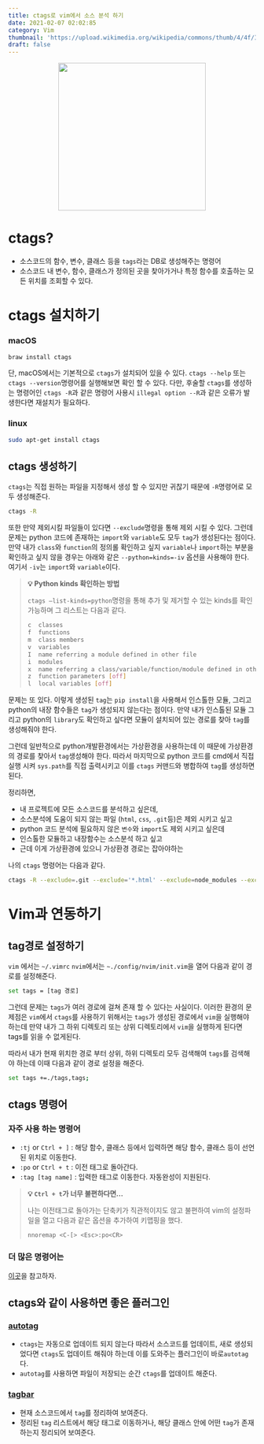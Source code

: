 ```yaml
---
title: ctags로 vim에서 소스 분석 하기
date: 2021-02-07 02:02:85
category: Vim
thumbnail: 'https://upload.wikimedia.org/wikipedia/commons/thumb/4/4f/Icon-Vim.svg/1200px-Icon-Vim.svg.png'
draft: false
---
```


<p align="center"><img src="https://upload.wikimedia.org/wikipedia/commons/thumb/4/4f/Icon-Vim.svg/1200px-Icon-Vim.svg.png" height="300px" width="300px"></p>

# ctags?

- 소스코드의 함수, 변수, 클래스 등을 `tags`라는 DB로 생성해주는 명령어
- 소스코드 내 변수, 함수, 클래스가 정의된 곳을 찾아가거나 특정 함수를 호출하는 모든 위치를 조회할 수 있다.

# ctags 설치하기

### macOS

```bash
braw install ctags
```

단, macOS에서는 기본적으로 `ctags`가 설치되어 있을 수 있다. `ctags --help` 또는 `ctags --version`명령어를 실행해보면 확인 할 수 있다. 다만, 후술할 `ctags`를 생성하는 명령어인 `ctags -R`과 같은 명령어 사용시 `illegal option --R`과 같은 오류가 발생한다면 재설치가 필요하다.

### linux

```bash
sudo apt-get install ctags
```

## ctags 생성하기

`ctags`는 직접 원하는 파일을 지정해서 생성 할 수 있지만 귀찮기 때문에 `-R`명령어로 모두 생성해준다.

```bash
ctags -R
```

또한 만약 제외시킬 파일들이 있다면 `--exclude`명령을 통해 제외 시킬 수 있다. 그런데 문제는 python 코드에 존재하는 `import`와 `variable`도 모두 `tag`가 생성된다는 점이다. 만약 내가 `class`와 `function`의 정의롤 확인하고 싶지 `variable`나 `import`하는 부분을 확인하고 싶지 않을 경우는 아래와 같은 `--python=kinds=-iv` 옵션을 사용해야 한다. 여기서 `-iv`는 `import`와 `variable`이다.

> **💡 Python kinds 확인하는 방법**
>
>`ctags —list-kinds=python`명령을 통해 추가 및 제거할 수 있는 kinds를 확인 가능하며 그 리스트는 다음과 같다.
>
>```bash
>c  classes
>f  functions
>m  class members
>v  variables
>I  name referring a module defined in other file
>i  modules
>x  name referring a class/variable/function/module defined in other module
>z  function parameters [off]
>l  local variables [off]
>```

문제는 또 있다. 이렇게 생성된 `tag`는 `pip install`을 사용해서 인스톨한 모듈, 그리고 python의 내장 함수들은 `tag`가 생성되지 않는다는 점이다. 만약 내가 인스톨된 모듈 그리고 python의 `library`도 확인하고 싶다면 모듈이 설치되어 있는 경로를 찾아 `tag`를 생성해줘야 한다. 

그런데 일반적으로 python개발환경에서는 가상환경을 사용하는데 이 때문에 가상환경의 경로를 찾아서 `tag`생성해야 한다. 따라서 마지막으로 python 코드를 cmd에서 직접 실행 시켜 `sys.path`를 직접 출력시키고 이를 `ctags` 커맨드와 병합하여 `tag`를 생성하면 된다.

정리하면,

- 내 프로젝트에 모든 소스코드를 분석하고 싶은데,
- 소스분석에 도움이 되지 않는 파일 (`html`, `css`, `.git`등)은 제외 시키고 싶고
- python 코드 분석에 필요하지 않은 `변수`와 `import`도 제외 시키고 싶은데
- 인스톨한 모듈하고 내장함수는 소스분석 하고 싶고
- 근데 이게 가상환경에 있으니 가상환경 경로는 잡아야하는

나의 `ctags` 명령어는 다음과 같다.

```bash
ctags -R --exclude=.git --exclude='*.html' --exclude=node_modules --exclude='*.css' --exclude='*.sql' --exclude='*.csv' --exclude='*.json' --exclude='*.md' -fields=+l --languages=python --python-kinds=-iv -f ./tags . $(python -c "import os, sys; print(' '.join('{}'.format(d) for d in sys.path if os.path.isdir(d)))")
```

# Vim과 연동하기

## tag경로 설정하기

`vim` 에서는 `~/.vimrc` `nvim`에서는 `~./config/nvim/init.vim`을 열어 다음과 같이 경로를 설정해준다.

```bash
set tags = [tag 경로]
```

그런데 문제는 `tags`가 여러 경로에 걸쳐 존재 할 수 있다는 사실이다. 이러한 환경의 문제점은 `vim`에서 `ctags`를 사용하기 위해서는 `tags`가 생성된 경로에서 `vim`을 실행해야 하는데 만약 내가 그 하위 디렉토리 또는 상위 디렉토리에서 `vim`을 실행하게 된다면 tags를 읽을 수 없게된다. 

따라서 내가 현재 위치한 경로 부터 상위, 하위 디렉토리 모두 검색해여 `tags`를 검색해야 하는데 이때 다음과 같이 경로 설정을 해준다.

```bash
set tags +=./tags,tags;
```

## ctags 명령어

### 자주 사용 하는 명령어

- `:tj` or `Ctrl + ]` : 해당 함수, 클래스 등에서 입력하면 해당 함수, 클래스 등이 선언된 위치로 이동한다.
- `:po` or `Ctrl + t` : 이전 태그로 돌아간다.
- `:tag [tag name]` : 입력한 태그로 이동한다. 자동완성이 지원된다.

> **💡 `Ctrl + t`가 너무 불편하다면...**
>
>나는 이전태그로 돌아가는 단축키가 직관적이지도 않고 불편하여 vim의 설정파일을 열고 다음과 같은 옵션을 추가하여 키맵핑을 했다.
>```bash
>nnoremap <C-[> <Esc>:po<CR>
>```

### 더 많은 명령어는

[이곳](https://vim.fandom.com/wiki/Browsing_programs_with_tags#ctags_usage_basic_examples)을 참고하자.

## ctags와 같이 사용하면 좋은 플러그인

### [autotag](https://github.com/craigemery/vim-autotag)

- `ctags`는 자동으로 업데이트 되지 않는다 따라서 소스코드를 업데이트, 새로 생성되었다면 `ctags`도 업데이트 해줘야 하는데 이를 도와주는 플러그인이 바로`autotag`다.
- `autotag`를 사용하면 파일이 저장되는 순간 `ctags`를 업데이트 해준다.

### [tagbar](https://github.com/preservim/tagbar)

- 현재 소스코드에서 `tag`를 정리하여 보여준다.
- 정리된 `tag` 리스트에서 해당 태그로 이동하거나, 해당 클래스 안에 어떤 `tag`가 존재하는지 정리되어 보여준다.
